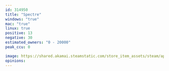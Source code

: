 ```yaml
---
id: 314950
title: "Spectre"
windows: "true"
mac: "true"
linux: true
positive: 13
negative: 30
estimated_owners: "0 - 20000"
peak_ccu: 0

image: https://shared.akamai.steamstatic.com/store_item_assets/steam/apps/314950/header.jpg?t=1475543547
opinions:
---
```

